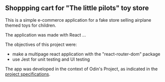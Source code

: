 ## **Shoppping cart for "The little pilots" toy store**

This is a simple e-commerce application for a fake store selling airplane themed toys for children. 

The application was made with React ...

The objectives of this project were: 
- make a multipage react application with the "react-router-dom" package
- use Jest for unit testing and UI testing

The app was developed in the context of Odin's Project, as indicated in the [project specifications](https://www.theodinproject.com/lessons/node-path-javascript-shopping-cart). 
